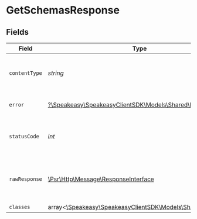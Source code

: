 # GetSchemasResponse


## Fields

| Field                                                                                                        | Type                                                                                                         | Required                                                                                                     | Description                                                                                                  |
| ------------------------------------------------------------------------------------------------------------ | ------------------------------------------------------------------------------------------------------------ | ------------------------------------------------------------------------------------------------------------ | ------------------------------------------------------------------------------------------------------------ |
| `contentType`                                                                                                | *string*                                                                                                     | :heavy_check_mark:                                                                                           | HTTP response content type for this operation                                                                |
| `error`                                                                                                      | [?\Speakeasy\SpeakeasyClientSDK\Models\Shared\Error](../../Models/Shared/Error.md)                           | :heavy_minus_sign:                                                                                           | Default error response                                                                                       |
| `statusCode`                                                                                                 | *int*                                                                                                        | :heavy_check_mark:                                                                                           | HTTP response status code for this operation                                                                 |
| `rawResponse`                                                                                                | [\Psr\Http\Message\ResponseInterface](https://www.php-fig.org/psr/psr-7/#33-psrhttpmessageresponseinterface) | :heavy_minus_sign:                                                                                           | Raw HTTP response; suitable for custom response parsing                                                      |
| `classes`                                                                                                    | array<[\Speakeasy\SpeakeasyClientSDK\Models\Shared\Schema](../../Models/Shared/Schema.md)>                   | :heavy_minus_sign:                                                                                           | OK                                                                                                           |